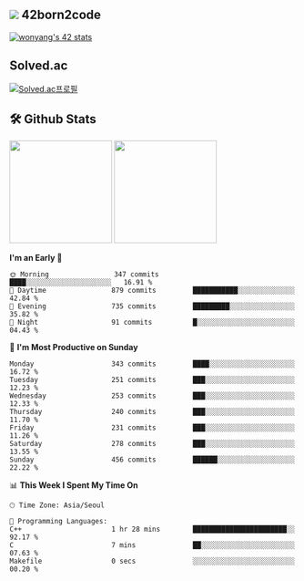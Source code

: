
## <img src="https://img.shields.io/badge/-000000?style=flat&logo=42&logoColor=white"> 42born2code
[![wonyang's 42 stats](https://badge42.vercel.app/api/v2/cl5nhe5b6007809kydha7ht42/stats?cursusId=21&coalitionId=88)](https://profile.intra.42.fr/users/wonyang)

## Solved.ac
[![Solved.ac프로필](http://mazassumnida.wtf/api/v2/generate_badge?boj=bennyws)](https://solved.ac/bennyws)

## 🛠️ Github Stats
<p>
  <img height="180em" src="https://github-readme-stats-veggie-garden.vercel.app/api?username=gemstoneyang&show_icons=true&include_all_commits=true&bg_color=30,e96443,904e95&title_color=fff&text_color=fff">
  <img height="180em" src="https://github-readme-stats-veggie-garden.vercel.app/api/top-langs/?username=gemstoneyang&layout=compact&bg_color=30,e96443,904e95&title_color=fff&text_color=fff">
</p>

<!--START_SECTION:waka-->
**I'm an Early 🐤** 

```text
🌞 Morning                347 commits         ████░░░░░░░░░░░░░░░░░░░░░   16.91 % 
🌆 Daytime                879 commits         ███████████░░░░░░░░░░░░░░   42.84 % 
🌃 Evening                735 commits         █████████░░░░░░░░░░░░░░░░   35.82 % 
🌙 Night                  91 commits          █░░░░░░░░░░░░░░░░░░░░░░░░   04.43 % 
```
📅 **I'm Most Productive on Sunday** 

```text
Monday                   343 commits         ████░░░░░░░░░░░░░░░░░░░░░   16.72 % 
Tuesday                  251 commits         ███░░░░░░░░░░░░░░░░░░░░░░   12.23 % 
Wednesday                253 commits         ███░░░░░░░░░░░░░░░░░░░░░░   12.33 % 
Thursday                 240 commits         ███░░░░░░░░░░░░░░░░░░░░░░   11.70 % 
Friday                   231 commits         ███░░░░░░░░░░░░░░░░░░░░░░   11.26 % 
Saturday                 278 commits         ███░░░░░░░░░░░░░░░░░░░░░░   13.55 % 
Sunday                   456 commits         ██████░░░░░░░░░░░░░░░░░░░   22.22 % 
```


📊 **This Week I Spent My Time On** 

```text
🕑︎ Time Zone: Asia/Seoul

💬 Programming Languages: 
C++                      1 hr 28 mins        ███████████████████████░░   92.17 % 
C                        7 mins              ██░░░░░░░░░░░░░░░░░░░░░░░   07.63 % 
Makefile                 0 secs              ░░░░░░░░░░░░░░░░░░░░░░░░░   00.20 % 
```


<!--END_SECTION:waka-->

